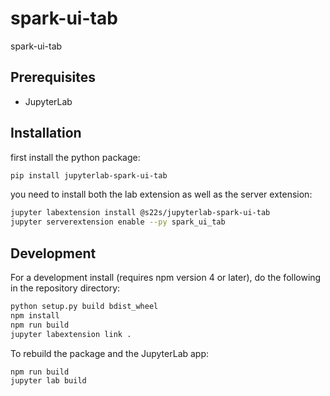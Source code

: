 # spark-ui-tab

spark-ui-tab


## Prerequisites

* JupyterLab

## Installation
first install the python package:
```bash
pip install jupyterlab-spark-ui-tab
```
you need to install both the lab extension as well as the server extension:

```bash
jupyter labextension install @s22s/jupyterlab-spark-ui-tab
jupyter serverextension enable --py spark_ui_tab
```


## Development

For a development install (requires npm version 4 or later), do the following in the repository directory:

```bash
python setup.py build bdist_wheel
npm install
npm run build
jupyter labextension link .
```

To rebuild the package and the JupyterLab app:

```bash
npm run build
jupyter lab build
```

